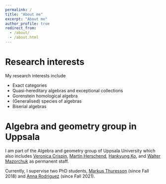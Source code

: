 ```yaml
---
permalink: /
title: "About me"
excerpt: "About me"
author_profile: true
redirect_from: 
  - /about/
  - /about.html
---
```





Research interests
=====

My research interests include 
  - Exact categories
  - Quasi-hereditary algebras and exceptional collections
  - Gorenstein homological algebra
  - (Generalised) species of algebras
  - Biserial algebras

Algebra and geometry group in Uppsala
=====

I am part of the Algebra and geometry group of Uppsala University which also includes [Veronica Crispin](https://katalog.uu.se/empinfo/?id=N10-872), [Martin Herschend](http://www2.math.uu.se/~martinh/), [Hankyung Ko](https://sites.google.com/view/hankyung-ko/home), and [Walter Mazorchuk](http://www2.math.uu.se/~mazor/) as permanent staff. 

Currently, I supervise two PhD students, [Markus Thuresson](https://katalog.uu.se/profile/?id=N18-1281) (since Fall 2018) and [Anna Rodriguez](https://katalog.uu.se/profile/?id=N21-1628) (since Fall 2021).  
